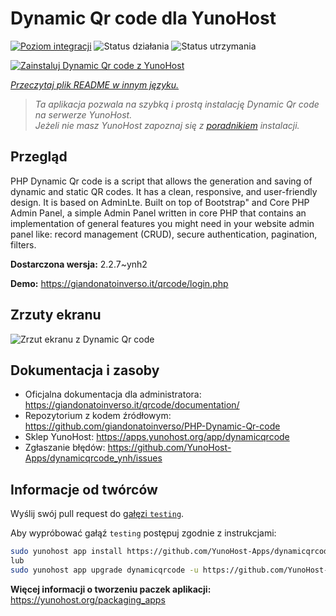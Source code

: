 <!--
To README zostało automatycznie wygenerowane przez <https://github.com/YunoHost/apps/tree/master/tools/readme_generator>
Nie powinno być ono edytowane ręcznie.
-->

# Dynamic Qr code dla YunoHost

[![Poziom integracji](https://apps.yunohost.org/badge/integration/dynamicqrcode)](https://ci-apps.yunohost.org/ci/apps/dynamicqrcode/)
![Status działania](https://apps.yunohost.org/badge/state/dynamicqrcode)
![Status utrzymania](https://apps.yunohost.org/badge/maintained/dynamicqrcode)

[![Zainstaluj Dynamic Qr code z YunoHost](https://install-app.yunohost.org/install-with-yunohost.svg)](https://install-app.yunohost.org/?app=dynamicqrcode)

*[Przeczytaj plik README w innym języku.](./ALL_README.md)*

> *Ta aplikacja pozwala na szybką i prostą instalację Dynamic Qr code na serwerze YunoHost.*  
> *Jeżeli nie masz YunoHost zapoznaj się z [poradnikiem](https://yunohost.org/install) instalacji.*

## Przegląd

PHP Dynamic Qr code is a script that allows the generation and saving of dynamic and static QR codes. It has a clean, responsive, and user-friendly design. It is based on AdminLte. Built on top of Bootstrap" and Core PHP Admin Panel, a simple Admin Panel written in core PHP that contains an implementation of general features you might need in your website admin panel like: record management (CRUD), secure authentication, pagination, filters.

**Dostarczona wersja:** 2.2.7~ynh2

**Demo:** <https://giandonatoinverso.it/qrcode/login.php>

## Zrzuty ekranu

![Zrzut ekranu z Dynamic Qr code](./doc/screenshots/screenshot.png)

## Dokumentacja i zasoby

- Oficjalna dokumentacja dla administratora: <https://giandonatoinverso.it/qrcode/documentation/>
- Repozytorium z kodem źródłowym: <https://github.com/giandonatoinverso/PHP-Dynamic-Qr-code>
- Sklep YunoHost: <https://apps.yunohost.org/app/dynamicqrcode>
- Zgłaszanie błędów: <https://github.com/YunoHost-Apps/dynamicqrcode_ynh/issues>

## Informacje od twórców

Wyślij swój pull request do [gałęzi `testing`](https://github.com/YunoHost-Apps/dynamicqrcode_ynh/tree/testing).

Aby wypróbować gałąź `testing` postępuj zgodnie z instrukcjami:

```bash
sudo yunohost app install https://github.com/YunoHost-Apps/dynamicqrcode_ynh/tree/testing --debug
lub
sudo yunohost app upgrade dynamicqrcode -u https://github.com/YunoHost-Apps/dynamicqrcode_ynh/tree/testing --debug
```

**Więcej informacji o tworzeniu paczek aplikacji:** <https://yunohost.org/packaging_apps>
